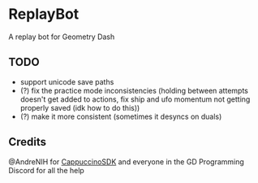 # ReplayBot

A replay bot for Geometry Dash

## TODO
- support unicode save paths
- (?) fix the practice mode inconsistencies (holding between attempts doesn't get added to actions, fix ship and ufo momentum not getting properly saved (idk how to do this))
- (?) make it more consistent (sometimes it desyncs on duals)

## Credits
@AndreNIH for [CappuccinoSDK](https://github.com/AndreNIH/CappuccinoSDK)
and everyone in the GD Programming Discord for all the help
